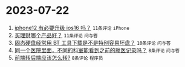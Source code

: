 # 2023-07-22

1. [iphone12 有必要升级 ios16 吗？](https://www.v2ex.com/t/958744) `11条评论` `iPhone`
1. [买理财哪个产品好？](https://www.v2ex.com/t/958740) `11条评论` `问与答`
1. [固态硬盘经常用 BT 工具下载是不是特别容易坏盘？](https://www.v2ex.com/t/958739) `10条评论` `问与答`
1. [同一个医院里面，不同的科室能看到之前的就医记录吗？](https://www.v2ex.com/t/958752) `8条评论` `问与答`
1. [前端转后端应该怎么转?](https://www.v2ex.com/t/958745) `8条评论` `程序员`
